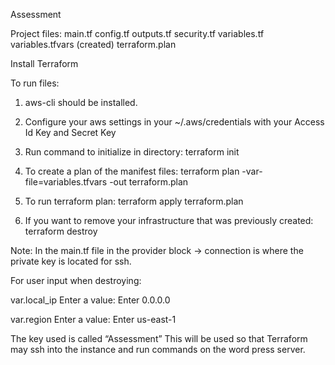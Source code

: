 
Assessment

Project files: 
main.tf
config.tf
outputs.tf
security.tf
variables.tf
variables.tfvars
(created) terraform.plan


Install Terraform

To run files:

1. aws-cli should be installed.  

2. Configure your aws settings in your ~/.aws/credentials with your Access Id Key and Secret Key 

3. Run command to initialize in directory: 
terraform init 

4. To create a plan of the manifest files:
terraform plan -var-file=variables.tfvars -out terraform.plan

5. To run terraform plan:
terraform apply terraform.plan

6. If you want to remove your infrastructure that was previously created:
terraform destroy

Note: In the main.tf file in the provider block -> connection is where the private key is located for ssh. 

For user input when destroying:

var.local_ip
Enter a value: 
Enter 0.0.0.0

var.region
Enter a value: 
Enter us-east-1

The key used is called “Assessment”
This will be used so that Terraform may ssh into the instance and run commands on the word press server.
